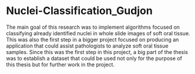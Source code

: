 # Nuclei-Classification_Gudjon
The main goal of this research was to implement algorithms focused on classifying already identified nuclei in whole slide images of soft oral tissue. This was also the first step in a bigger project focused on producing an application that could assist pathologists to analyze soft oral tissue samples. Since this was the first step in this project, a big part of the thesis was to establish a dataset that could be used not only for the purpose of this thesis but for further work in the project.
